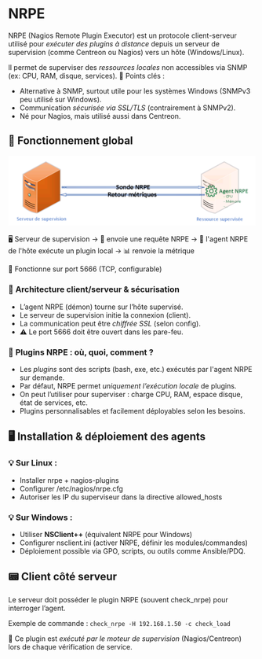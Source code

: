 # NRPE

NRPE (Nagios Remote Plugin Executor) est un protocole client-serveur utilisé pour *exécuter des plugins à distance* depuis un serveur de supervision (comme Centreon ou Nagios) vers un hôte (Windows/Linux). 

Il permet de superviser des *ressources locales* non accessibles via SNMP (ex: CPU, RAM, disque, services). 📌 Points clés :

- Alternative à SNMP, surtout utile pour les systèmes Windows (SNMPv3 peu utilisé sur Windows).
- Communication *sécurisée via SSL/TLS* (contrairement à SNMPv2).
- Né pour Nagios, mais utilisé aussi dans Centreon.



## 🧰 **Fonctionnement global**

![](../../../media/Cours-Supervision-Centreon-NRPE-image1.png)

🖥️ Serveur de supervision → 💬 envoie une requête NRPE → 🎯 l'agent NRPE de l'hôte exécute un plugin local → 📊 renvoie la métrique

📍 Fonctionne sur port 5666 (TCP, configurable)



### 🔐 **Architecture client/serveur & sécurisation**

- L’agent NRPE (démon) tourne sur l’hôte supervisé.
- Le serveur de supervision initie la connexion (client).
- La communication peut être *chiffrée SSL* (selon config).
- ⚠️ Le port 5666 doit être ouvert dans les pare-feu.



### 🧩 **Plugins NRPE : où, quoi, comment ?**

- Les *plugins* sont des scripts (bash, exe, etc.) exécutés par l'agent NRPE sur demande.
- Par défaut, NRPE permet *uniquement l’exécution locale* de plugins.
- On peut l’utiliser pour superviser : charge CPU, RAM, espace disque, état de services, etc.
- Plugins personnalisables et facilement déployables selon les besoins.



## 🖥️ **Installation & déploiement des agents**

### 💡 Sur **Linux** :

- Installer nrpe + nagios-plugins
- Configurer /etc/nagios/nrpe.cfg
- Autoriser les IP du superviseur dans la directive allowed_hosts

### 💡 Sur **Windows** :

- Utiliser **NSClient++** (équivalent NRPE pour Windows)
- Configurer nsclient.ini (activer NRPE, définir les modules/commandes)
- Déploiement possible via GPO, scripts, ou outils comme Ansible/PDQ.



## 📟 **Client côté serveur**

Le serveur doit posséder le plugin NRPE (souvent check_nrpe) pour interroger l’agent. 

Exemple de commande : `check_nrpe -H 192.168.1.50 -c check_load`

📌 Ce plugin est *exécuté par le moteur de supervision* (Nagios/Centreon) lors de chaque vérification de service.




